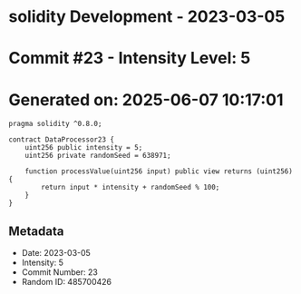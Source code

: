 ﻿# solidity Development - 2023-03-05
# Commit #23 - Intensity Level: 5
# Generated on: 2025-06-07 10:17:01
```solidity
pragma solidity ^0.8.0;

contract DataProcessor23 {
    uint256 public intensity = 5;
    uint256 private randomSeed = 638971;

    function processValue(uint256 input) public view returns (uint256) {
        return input * intensity + randomSeed % 100;
    }
}
```
## Metadata
- Date: 2023-03-05
- Intensity: 5
- Commit Number: 23
- Random ID: 485700426
